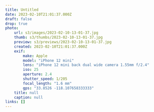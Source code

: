 ```yaml
---
title: Untitled
date: 2023-02-10T21:01:37.000Z
draft: false
drop: true
photo:
    url: s3/images/2023-02-10-13-01-37.jpg
    thumb: s3/thumbs/2023-02-10-13-01-37.jpg
    preview: s3/previews/2023-02-10-13-01-37.jpg
    created: 2023-02-10T21:01:37.000Z
    exif:
        make: Apple
        model: "iPhone 12 mini"
        lens: "iPhone 12 mini back dual wide camera 1.55mm f/2.4"
        iso: 25
        aperture: 2.4
        shutter_speed: 1/205
        focal_length: "1.6 mm"
        gps: "33.8526 -118.107658333333"
    title: null
    caption: null
links: []
---
```


